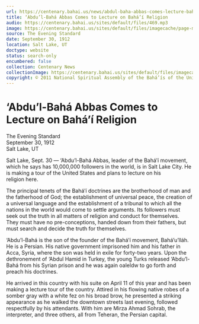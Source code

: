 ```yaml
---
url: https://centenary.bahai.us/news/abdul-baha-abbas-comes-lecture-bahai-religion
title: ‘Abdu’l-Bahá Abbas Comes to Lecture on Bahá’í Religion
audio: https://centenary.bahai.us/sites/default/files/469.mp3
image: https://centenary.bahai.us/sites/default/files/imagecache/page-main-image/images/press_clippings/09-30-1912%20Utah%20The%20Evening%20Standard%20Comes%20to%20Lecture%20on%20Bahai%20Religion.png
source: The Evening Standard
date: September 30, 1912
location: Salt Lake, UT
doctype: website
status: search-only
encumbered: false
collection: Centenary News
collectionImage: https://centenary.bahai.us/sites/default/files/imagecache/theme-image/main_image/abdulbaha-overview-small_0.jpg
copyright: © 2011 National Spiritual Assembly of the Bahá’ís of the United States
---
```



# ‘Abdu’l-Bahá Abbas Comes to Lecture on Bahá’í Religion

The Evening Standard  
September 30, 1912  
Salt Lake, UT  



Salt Lake, Sept. 30 — ‘Abdu’l-Bahá Abbas, leader of the Bahá’í movement, which he says has 10,000,000 followers in the world, is in Salt Lake City. He is making a tour of the United States and plans to lecture on his religion here.

The principal tenets of the Bahá’í doctrines are the brotherhood of man and the fatherhood of God; the establishment of universal peace, the creation of a universal language and the establishment of a tribunal to which all the nations in the world would come to settle arguments. Its followers must seek out the truth in all matters of religion and conduct for themselves. They must have no pre-conceptions, handed down from their fathers, but must search and decide the truth for themselves.

‘Abdu’l-Bahá is the son of the founder of the Bahá’í movement, Bahá’u’lláh. He is a Persian. His native government imprisoned him and his father in Acca, Syria, where the son was held in exile for forty-two years. Upon the dethronement of ‘Abdul Hamid in Turkey, the young Turks released ‘Abdu’l-Bahá from his Syrian prison and he was again oaleldw to go forth and preach his doctrines.

He arrived in this country with his suite on April 11 of this year and has been making a lecture tour of the country. Attired in his flowing native robes of a somber gray with a white fez on his broad brow, he presented a striking appearance as he walked the downtown streets last evening, followed respectfully by his attendants. With him are Mirza Ahmad Sohrab, the interpreter, and three others, all from Teheran, the Persian capital.